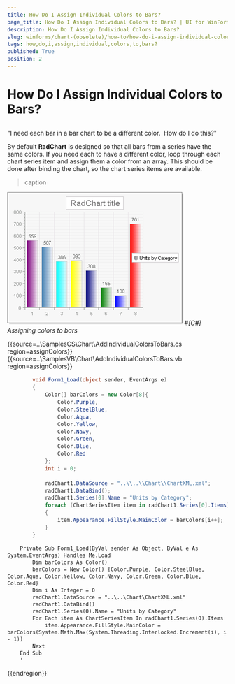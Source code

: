 ```yaml
---
title: How Do I Assign Individual Colors to Bars?
page_title: How Do I Assign Individual Colors to Bars? | UI for WinForms Documentation
description: How Do I Assign Individual Colors to Bars?
slug: winforms/chart-(obsolete)/how-to/how-do-i-assign-individual-colors-to-bars?
tags: how,do,i,assign,individual,colors,to,bars?
published: True
position: 2
---
```


# How Do I Assign Individual Colors to Bars?



## 

"I need each bar in a bar chart to be a different color.  How do I do this?"

By default __RadChart__ is designed so that all bars from a series have the same colors. If you need each to have a different color, loop through each chart series item and assign them a color from an array. This should be done after binding the chart, so the chart series items are available.


>caption 

![chart-how-to-assign-individual-colors-to-bars 001](images/chart-how-to-assign-individual-colors-to-bars001.png)#_[C#] Assigning colors to bars_

	



{{source=..\SamplesCS\Chart\AddIndividualColorsToBars.cs region=assignColors}} 
{{source=..\SamplesVB\Chart\AddIndividualColorsToBars.vb region=assignColors}} 

````C#
        void Form1_Load(object sender, EventArgs e)
        {
            Color[] barColors = new Color[8]{
                Color.Purple,
                Color.SteelBlue,
                Color.Aqua,
                Color.Yellow,
                Color.Navy,
                Color.Green,
                Color.Blue,
                Color.Red
            };
            int i = 0;

            radChart1.DataSource = "..\\..\\Chart\\ChartXML.xml";
            radChart1.DataBind();
            radChart1.Series[0].Name = "Units by Category";
            foreach (ChartSeriesItem item in radChart1.Series[0].Items)
            {
                item.Appearance.FillStyle.MainColor = barColors[i++];
            }
        }
````
````VB.NET
    Private Sub Form1_Load(ByVal sender As Object, ByVal e As System.EventArgs) Handles Me.Load
        Dim barColors As Color()
        barColors = New Color() {Color.Purple, Color.SteelBlue, Color.Aqua, Color.Yellow, Color.Navy, Color.Green, Color.Blue, Color.Red}
        Dim i As Integer = 0
        radChart1.DataSource = "..\..\Chart\ChartXML.xml"
        radChart1.DataBind()
        radChart1.Series(0).Name = "Units by Category"
        For Each item As ChartSeriesItem In radChart1.Series(0).Items
            item.Appearance.FillStyle.MainColor = barColors(System.Math.Max(System.Threading.Interlocked.Increment(i), i - 1))
        Next
    End Sub
    '
````

{{endregion}} 



